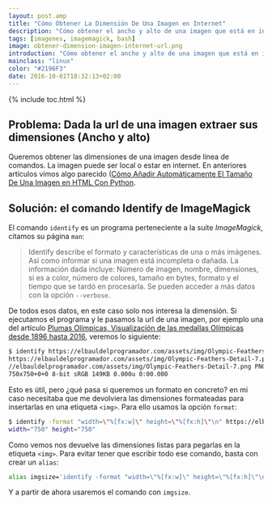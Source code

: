 ```yaml
---
layout: post.amp
title: "Cómo Obtener La Dimensión De Una Imagen en Internet"
description: "Cómo obtener el ancho y alto de una imagen que está en internet desde línea de comandos"
tags: [imagenes, imagemagick, bash]
image: obtener-dimension-imagen-internet-url.png
introduction: "Cómo obtener el ancho y alto de una imagen que está en internet desde línea de comandos"
mainclass: "linux"
color: "#2196F3"
date: 2016-10-01T18:32:13+02:00
---
```


{% include toc.html %}

## Problema: Dada la url de una imagen extraer sus dimensiones (Ancho y alto)

Queremos obtener las dimensiones de una imagen desde línea de comandos. La imagen puede ser local o estar en internet.  En anteriores artículos vimos algo parecido ([Cómo Añadir Automáticamente El Tamaño De Una Imagen en HTML Con Python](https://elbauldelprogramador.com/como-anadir-automaticamente-el-tamao-de-una-imagen-en-html-con-python/ "Cómo Añadir Automáticamente El Tamaño De Una Imagen en HTML Con Python").

<!--ad-->

## Solución: el comando Identify de ImageMagick

El comando `identify` es un programa perteneciente a la suite _ImageMagick_, citamos su página `man`:

> Identify describe el formato y características de una o más imágenes. Así como informar si una imagen está incompleta o dañada. La información dada incluye: Número de imagen, nombre, dimensiones, si es a color, número de colores, tamaño en bytes, formato y el tiempo que se tardó en procesarla. Se pueden acceder a más datos con la opción `--verbose`.

De todos esos datos, en este caso solo nos interesa la dimensión. Si ejecutamos el programa y le pasamos la url de una imagen, por ejemplo una del artículo [Plumas Olímpicas, Visualización de las medallas Olímpicas desde 1896 hasta 2016](https://elbauldelprogramador.com/las-medallas-de-oro-en-las-olimpiadas-desde-1896-visualizadas/ "Plumas Olímpicas, Visualización de las medallas Olímpicas desde 1896 hasta 2016"), veremos lo siguiente:

```bash
$ identify https://elbauldelprogramador.com/assets/img/Olympic-Feathers-Detail-7.png
https://elbauldelprogramador.com/assets/img/Olympic-Feathers-Detail-7.png=>\
//elbauldelprogramador.com/assets/img/Olympic-Feathers-Detail-7.png PNG 750x750\
750x750+0+0 8-bit sRGB 149KB 0.000u 0:00.000
```

Esto es útil, pero ¿qué pasa si queremos un formato en concreto? en mi caso necesitaba que me devolviera las dimensiones formateadas para insertarlas en una etiqueta `<img>`. Para ello usamos la opción `format`:

```bash
$ identify -format "width=\"%[fx:w]\" height=\"%[fx:h]\"\n" https://elbauldelprogramador.com/assets/img/Olympic-Feathers-Detail-7.png
width="750" height="750"
```

Como vemos nos devuelve las dimensiones listas para pegarlas en la etiqueta `<img>`. Para evitar tener que escribir todo ese comando, basta con crear un `alias`:

```bash
alias imgsize='identify -format "width=\"%[fx:w]\" height=\"%[fx:h]\"\n"'
```

Y a partir de ahora usaremos el comando con `imgsize`.

